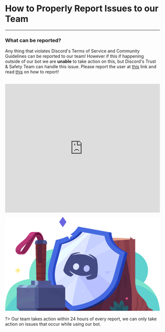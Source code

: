 # How to Properly Report Issues to our Team
---
### What can be reported?
Any thing that violates Discord's Terms of Service and Community Guidelines can be reported to our team! However if this if happening outside of our bot we are **unable** to take action on this, but Discord's Trust & Safety Team can handle this issue. Please report the user at [this](https://dis.gd/request) link and read [this](https://dis.gd/howtoreport) on how to report!

<br>

<!-- Copy and Paste Me -->
<div class="emojifiers-status-page" style="height: 420px; width: 100%;">
  <iframe
    src="https://emojifier.statuspage.io"
    title="Reporting Form"
    allow="geolocation; microphone; camera; midi; vr; encrypted-media"
    style="height: 100%; width: 100%; border: 0;">
  </iframe>
</div> 

![safety](../images/safety.png)

?> Our team takes action within 24 hours of every report, we can only take action on issues that occur while using our bot.

